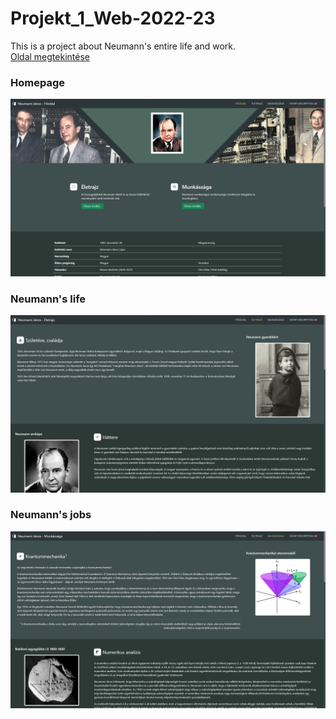 # Projekt_1_Web-2022-23
This is a project about Neumann's entire life and work.
<br>
[Oldal megtekintése](https://tmarccci.github.io/Projekt_1_Web-2022-23/index.html)
<br>

### Homepage
![Homepage](https://raw.githubusercontent.com/TMarccci/Projekt_1_Web-2022-23/master/assets/img/ReadMe/HomePage.png)
### Neumann's life
![Neumann's life](https://raw.githubusercontent.com/TMarccci/Projekt_1_Web-2022-23/master/assets/img/ReadMe/LifePage.png)
### Neumann's jobs
![Neumann's jobs](https://raw.githubusercontent.com/TMarccci/Projekt_1_Web-2022-23/master/assets/img/ReadMe/Works.png)